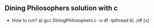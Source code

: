 ## Dining Philosophers solution with c

- How to run?
a) gcc DiningPhilosophers.c -o df -lpthread
b) ./df [x]
